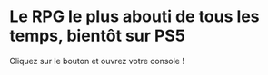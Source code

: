 # Le RPG le plus abouti de tous les temps, bientôt sur PS5
Cliquez sur le bouton et ouvrez votre console !